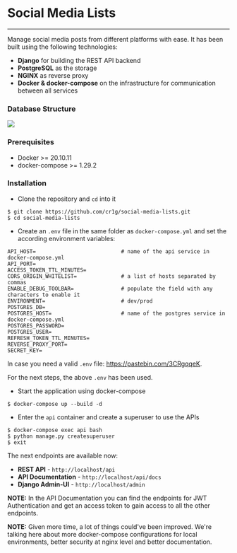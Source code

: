 # Social Media Lists
---
Manage social media posts from different platforms with ease.
It has been built using the following technologies:

- **Django** for building the REST API backend
- **PostgreSQL** as the storage 
- **NGINX** as reverse proxy
- **Docker & docker-compose** on the infrastructure for communication between all services

### Database Structure

![](https://i.imgur.com/MdhVyIr.png)

### Prerequisites

- Docker >= 20.10.11
- docker-compose >= 1.29.2

### Installation
- Clone the repository and `cd` into it 

```
$ git clone https://github.com/cr1g/social-media-lists.git
$ cd social-media-lists
```

- Create an `.env` file in the same folder as `docker-compose.yml` and set the according environment variables:
```
API_HOST=                           # name of the api service in docker-compose.yml
API_PORT=
ACCESS_TOKEN_TTL_MINUTES=
CORS_ORIGIN_WHITELIST=              # a list of hosts separated by commas
ENABLE_DEBUG_TOOLBAR=               # populate the field with any characters to enable it
ENVIRONMENT=                        # dev/prod
POSTGRES_DB=                        
POSTGRES_HOST=                      # name of the postgres service in docker-compose.yml
POSTGRES_PASSWORD=
POSTGRES_USER=
REFRESH_TOKEN_TTL_MINUTES=
REVERSE_PROXY_PORT=
SECRET_KEY=
```

In case you need a valid `.env` file: https://pastebin.com/3CRgqqeK.

For the next steps, the above `.env` has been used.

- Start the application using docker-compose

```
$ docker-compose up --build -d
```

- Enter the `api` container and create a superuser to use the APIs

```
$ docker-compose exec api bash
$ python manage.py createsuperuser
$ exit
``` 

The next endpoints are available now:
- **REST API** - `http://localhost/api` 
- **API Documentation** - `http://localhost/api/docs`
- **Django Admin-UI** - `http://localhost/admin`

**NOTE:** In the API Documentation you can find the endpoints for JWT Authentication and get an access token to gain access to all the other endpoints.

**NOTE:** Given more time, a lot of things could've been improved. We're talking here about more docker-compose configurations for local environments, better security at nginx level and better documentation.
